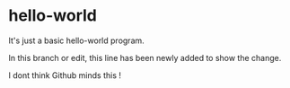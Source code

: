 # hello-world
It's just a basic hello-world program.


In this branch or edit, this line has been newly added to show the change.


I dont think Github minds this !
